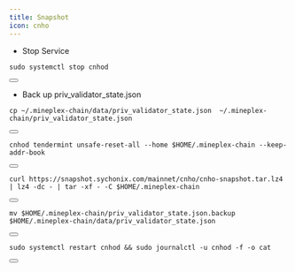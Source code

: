 ```yaml
---
title: Snapshot
icon: cnho
---
```



- Stop Service

<div class="code-block-wrapper">
  <pre><code>sudo systemctl stop cnhod</code></pre>
  <button class="copy-btn" data-target="sudo systemctl stop cnhod"><i class="fas fa-copy"></i></button>
</div>

- Back up priv_validator_state.json

<div class="code-block-wrapper">
  <pre><code>cp ~/.mineplex-chain/data/priv_validator_state.json  ~/.mineplex-chain/priv_validator_state.json</code></pre>
  <button class="copy-btn" data-target="cp ~/.mineplex-chain/data/priv_validator_state.json  ~/.mineplex-chain/priv_validator_state.json"><i class="fas fa-copy"></i></button>
</div>

<div class="code-block-wrapper">
  <pre><code>cnhod tendermint unsafe-reset-all --home $HOME/.mineplex-chain --keep-addr-book</code></pre>
  <button class="copy-btn" data-target="cnhod tendermint unsafe-reset-all --home $HOME/.mineplex-chain --keep-addr-book"><i class="fas fa-copy"></i></button>
</div>

<div class="code-block-wrapper">
  <pre><code>curl https://snapshot.sychonix.com/mainnet/cnho/cnho-snapshot.tar.lz4 | lz4 -dc - | tar -xf - -C $HOME/.mineplex-chain</code></pre>
  <button class="copy-btn" data-target="curl https://snapshot.sychonix.com/mainnet/cnho/cnho-snapshot.tar.lz4 | lz4 -dc - | tar -xf - -C $HOME/.mineplex-chain"><i class="fas fa-copy"></i></button>
</div>

<div class="code-block-wrapper">
  <pre><code>mv $HOME/.mineplex-chain/priv_validator_state.json.backup $HOME/.mineplex-chain/data/priv_validator_state.json</code></pre>
  <button class="copy-btn" data-target="mv $HOME/.mineplex-chain/priv_validator_state.json.backup $HOME/.mineplex-chain/data/priv_validator_state.json"><i class="fas fa-copy"></i></button>
</div>

<div class="code-block-wrapper">
  <pre><code>sudo systemctl restart cnhod && sudo journalctl -u cnhod -f -o cat</code></pre>
  <button class="copy-btn" data-target="sudo systemctl restart cnhod && sudo journalctl -u cnhod -f -o cat"><i class="fas fa-copy"></i></button>
</div>
